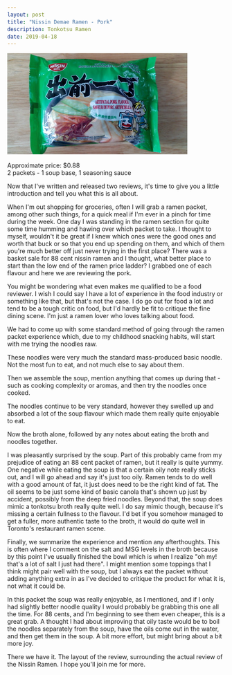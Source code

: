 ```yaml
---
layout: post
title: "Nissin Demae Ramen - Pork"
description: Tonkotsu Ramen
date: 2019-04-18
---
```


![Nissin Demae Ramen - Pork](/images/ramen/nissin-damae-ramen-pork.jpg)

Approximate price: $0.88  
2 packets - 1 soup base, 1 seasoning sauce

Now that I've written and released two reviews, it's time to give you a little introduction and tell you what this is all about.

When I'm out shopping for groceries, often I will grab a ramen packet, among other such things, for a quick meal if I'm ever in a pinch for time during the week. One day I was standing in the ramen section for quite some time humming and hawing over which packet to take. I thought to myself, wouldn't it be great if I knew which ones were the good ones and worth that buck or so that you end up spending on them, and which of them you're much better off just never trying in the first place? There was a basket sale for 88 cent nissin ramen and I thought, what better place to start than the low end of the ramen price ladder? I grabbed one of each flavour and here we are reviewing the pork.

You might be wondering what even makes me qualified to be a food reviewer. I wish I could say I have a lot of experience in the food industry or something like that, but that's not the case. I do go out for food a lot and tend to be a tough critic on food, but I'd hardly be fit to critique the fine dining scene. I'm just a ramen lover who loves talking about food.

We had to come up with some standard method of going through the ramen packet experience which, due to my childhood snacking habits, will start with me trying the noodles raw.

These noodles were very much the standard mass-produced basic noodle. Not the most fun to eat, and not much else to say about them.

Then we assemble the soup, mention anything that comes up during that - such as cooking complexity or aromas, and then try the noodles once cooked.

The noodles continue to be very standard, however they swelled up and absorbed a lot of the soup flavour which made them really quite enjoyable to eat.

Now the broth alone, followed by any notes about eating the broth and noodles together.

I was pleasantly surprised by the soup. Part of this probably came from my prejudice of eating an 88 cent packet of ramen, but it really is quite yummy. One negative while eating the soup is that a certain oily note really sticks out, and I will go ahead and say it's just too oily. Ramen tends to do well with a good amount of fat, it just does need to be the right kind of fat. The oil seems to be just some kind of basic canola that's shown up just by accident, possibly from the deep fried noodles. Beyond that, the soup does mimic a tonkotsu broth really quite well. I do say mimic though, because it's missing a certain fullness to the flavour. I'd bet if you somehow managed to get a fuller, more authentic taste to the broth, it would do quite well in Toronto's restaurant ramen scene.

Finally, we summarize the experience and mention any afterthoughts. This is often where I comment on the salt and MSG levels in the broth because by this point I've usually finished the bowl which is when I realize "oh my! that's a lot of salt I just had there". I might mention some toppings that I think might pair well with the soup, but I always eat the packet without adding anything extra in as I've decided to critique the product for what it is, not what it could be.

In this packet the soup was really enjoyable, as I mentioned, and if I only had slightly better noodle quality I would probably be grabbing this one all the time. For 88 cents, and I'm beginning to see them even cheaper, this is a great grab. A thought I had about improving that oily taste would be to boil the noodles separately from the soup, have the oils come out in the water, and then get them in the soup. A bit more effort, but might bring about a bit more joy.

There we have it. The layout of the review, surrounding the actual review of the Nissin Ramen. I hope you'll join me for more.
